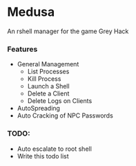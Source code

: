 # Medusa
An rshell manager for the game Grey Hack

### Features
- General Management
  - List Processes
  - Kill Process
  - Launch a Shell
  - Delete a Client
  - Delete Logs on Clients
- AutoSpreading
- Auto Cracking of NPC Passwords

### TODO:
- Auto escalate to root shell
- Write this todo list
